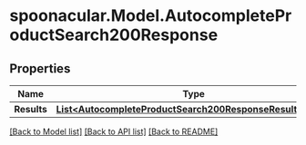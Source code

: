 # spoonacular.Model.AutocompleteProductSearch200Response

## Properties

Name | Type | Description | Notes
------------ | ------------- | ------------- | -------------
**Results** | [**List&lt;AutocompleteProductSearch200ResponseResultsInner&gt;**](AutocompleteProductSearch200ResponseResultsInner.md) |  | 

[[Back to Model list]](../README.md#documentation-for-models) [[Back to API list]](../README.md#documentation-for-api-endpoints) [[Back to README]](../README.md)

